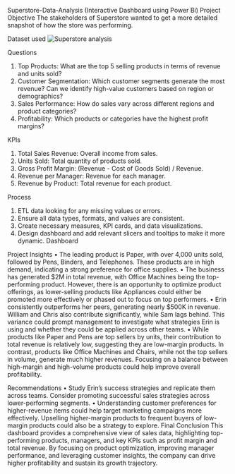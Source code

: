  
Superstore-Data-Analysis (Interactive Dashboard using Power Bi)
Project Objective
The stakeholders of Superstore wanted to get a more detailed snapshot of how the store was performing. 

Dataset used 
![Superstore analysis](https://github.com/user-attachments/assets/d224260f-6261-43fa-ac62-3dc5f67606d4)

Questions
1.	Top Products: What are the top 5 selling products in terms of revenue and units sold?
2.	Customer Segmentation: Which customer segments generate the most revenue? Can we identify high-value customers based on region or demographics?
3.	Sales Performance: How do sales vary across different regions and product categories?
4.	Profitability: Which products or categories have the highest profit margins?

KPIs
1.	Total Sales Revenue: Overall income from sales.
2.	Units Sold: Total quantity of products sold.
3.	Gross Profit Margin: (Revenue - Cost of Goods Sold) / Revenue.
4.	Revenue per Manager: Revenue for each manager.
5.	Revenue by Product: Total revenue for each product.

Process
1.	ETL data looking for any missing values or errors.
2.	Ensure all data types, formats, and values are consistent.
3.	Create necessary measures, KPI cards, and data visualizations.
4.	Design dashboard and add relevant slicers and tooltips to make it more dynamic.
Dashboard

Project Insights
•	The leading product is Paper, with over 4,000 units sold, followed by Pens, Binders, and Telephones. These products are in high demand, indicating a strong preference for office supplies.
•	The business has generated $2M in total revenue, with Office Machines being the top-performing product. However, there is an opportunity to optimize product offerings, as lower-selling products like Appliances could either be promoted more effectively or phased out to focus on top performers.
•	Erin consistently outperforms her peers, generating nearly $500K in revenue. William and Chris also contribute significantly, while Sam lags behind. This variance could prompt management to investigate what strategies Erin is using and whether they could be applied across other teams.
•	While products like Paper and Pens are top sellers by units, their contribution to total revenue is relatively low, suggesting they are low-margin products. In contrast, products like Office Machines and Chairs, while not the top sellers in volume, generate much higher revenues. Focusing on a balance between high-margin and high-volume products could help improve overall profitability.

Recommendations
•	Study Erin’s success strategies and replicate them across teams. Consider promoting successful sales strategies across lower-performing segments.
•	Understanding customer preferences for higher-revenue items could help target marketing campaigns more effectively. Upselling higher-margin products to frequent buyers of low-margin products could also be a strategy to explore.
Final Conclusion
This dashboard provides a comprehensive view of sales data, highlighting top-performing products, managers, and key KPIs such as profit margin and total revenue. By focusing on product optimization, improving manager performance, and leveraging customer insights, the company can drive higher profitability and sustain its growth trajectory.
